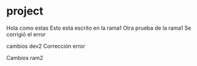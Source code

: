 # project
Hola como estas
Esto esta escrito en la rama1
Otra prueba de la rama1
Se corrigió el error

cambios dev2
Corrección error

Cambios ram2
